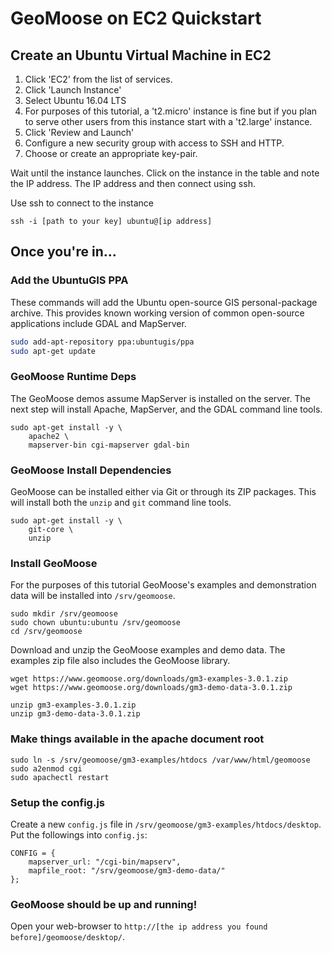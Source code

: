# GeoMoose on EC2 Quickstart

## Create an Ubuntu Virtual Machine in EC2

1. Click 'EC2' from the list of services.
2. Click 'Launch Instance'
3. Select Ubuntu 16.04 LTS
4. For purposes of this tutorial, a 't2.micro' instance is fine
   but if you plan to serve other users from this instance start with
   a 't2.large' instance.
5. Click 'Review and Launch'
6. Configure a new security group with access to SSH and HTTP.
7. Choose or create an appropriate key-pair.

Wait until the instance launches. Click on the instance in the table and note the IP
address. The IP address and then connect using ssh.

Use ssh to connect to the instance

```
ssh -i [path to your key] ubuntu@[ip address]
```

## Once you're in...

### Add the UbuntuGIS PPA

These commands will add the Ubuntu open-source GIS personal-package archive.
This provides known working version of common open-source applications include
GDAL and MapServer.

```bash
sudo add-apt-repository ppa:ubuntugis/ppa
sudo apt-get update
```

### GeoMoose Runtime Deps

The GeoMoose demos assume MapServer is installed on the server. The next step
will install Apache, MapServer, and the GDAL command line tools.

```
sudo apt-get install -y \
    apache2 \
    mapserver-bin cgi-mapserver gdal-bin
```

### GeoMoose Install Dependencies

GeoMoose can be installed either via Git or through its ZIP packages.
This will install both the `unzip` and `git` command line tools.

```
sudo apt-get install -y \
    git-core \
    unzip
```

### Install GeoMoose

For the purposes of this tutorial GeoMoose's examples and demonstration data
will be installed into `/srv/geomoose`.

```
sudo mkdir /srv/geomoose
sudo chown ubuntu:ubuntu /srv/geomoose
cd /srv/geomoose
```

Download and unzip the GeoMoose examples and demo data. The examples zip file also includes
the GeoMoose library.

```
wget https://www.geomoose.org/downloads/gm3-examples-3.0.1.zip
wget https://www.geomoose.org/downloads/gm3-demo-data-3.0.1.zip

unzip gm3-examples-3.0.1.zip
unzip gm3-demo-data-3.0.1.zip
```

### Make things available in the apache document root

```
sudo ln -s /srv/geomoose/gm3-examples/htdocs /var/www/html/geomoose
sudo a2enmod cgi
sudo apachectl restart
```

### Setup the config.js

Create a new `config.js` file in `/srv/geomoose/gm3-examples/htdocs/desktop`.
Put the followings into `config.js`:

```
CONFIG = {
    mapserver_url: "/cgi-bin/mapserv",
    mapfile_root: "/srv/geomoose/gm3-demo-data/"
};
```

### GeoMoose should be up and running!

Open your web-browser to `http://[the ip address you found before]/geomoose/desktop/`.

